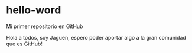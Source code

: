 # hello-word
Mi primer repositorio en GitHub

Hola a todos, soy Jaguen, espero poder aportar algo a la gran comunidad que es GitHub!
